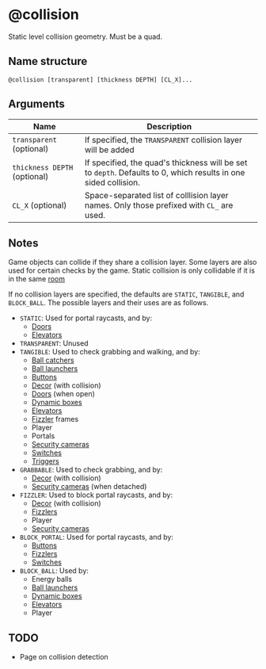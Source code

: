 # @collision

Static level collision geometry. Must be a quad.

## Name structure

```
@collision [transparent] [thickness DEPTH] [CL_X]...
```

## Arguments

| Name                         | Description                                                                                                     |
| ---------------------------- | --------------------------------------------------------------------------------------------------------------- |
| `transparent` (optional)     | If specified, the `TRANSPARENT` collision layer will be added                                                   |
| `thickness DEPTH` (optional) | If specified, the quad's thickness will be set to `depth`. Defaults to 0, which results in one sided collision. |
| `CL_X` (optional)            | Space-separated list of colllision layer names. Only those prefixed with `CL_` are used.                        |

## Notes

Game objects can collide if they share a collision layer. Some layers are also
used for certain checks by the game. Static collision is only collidable if it
is in the same [room](./room.md)

If no collision layers are specified, the defaults are `STATIC`, `TANGIBLE`, and
`BLOCK_BALL`. The possible layers and their uses are as follows.

* `STATIC`: Used for portal raycasts, and by:
    * [Doors](./door.md)
    * [Elevators](./elevator.md)
* `TRANSPARENT`: Unused
* `TANGIBLE`: Used to check grabbing and walking, and by:
    * [Ball catchers](./ball_catcher.md)
    * [Ball launchers](./ball_launcher.md)
    * [Buttons](./button.md)
    * [Decor](./decor.md) (with collision)
    * [Doors](./door.md) (when open)
    * [Dynamic boxes](./dynamic_box.md)
    * [Elevators](./elevator.md)
    * [Fizzler](./fizzler.md) frames
    * Player
    * Portals
    * [Security cameras](./security_camera.md)
    * [Switches](./switch.md)
    * [Triggers](./trigger.md)
* `GRABBABLE`: Used to check grabbing, and by:
    * [Decor](./decor.md) (with collision)
    * [Security cameras](./security_camera.md) (when detached)
* `FIZZLER`: Used to block portal raycasts, and by:
    * [Decor](./decor.md) (with collision)
    * [Fizzlers](./fizzler.md)
    * Player
    * [Security cameras](./security_camera.md)
* `BLOCK_PORTAL`: Used for portal raycasts, and by:
    * [Buttons](./button.md)
    * [Fizzlers](./fizzler.md)
    * [Switches](./switch.md)
* `BLOCK_BALL`: Used by:
    * Energy balls
    * [Ball launchers](./ball_launcher.md)
    * [Dynamic boxes](./dynamic_box.md)
    * [Elevators](./elevator.md)
    * Player

## TODO

* Page on collision detection
